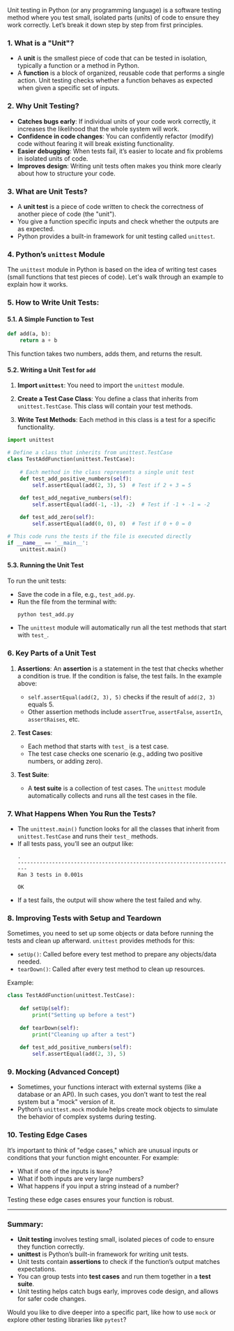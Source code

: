 Unit testing in Python (or any programming language) is a software testing method where you test small, isolated parts (units) of code to ensure they work correctly. Let’s break it down step by step from first principles.

### 1. **What is a "Unit"?**
- A **unit** is the smallest piece of code that can be tested in isolation, typically a function or a method in Python.
- A **function** is a block of organized, reusable code that performs a single action. Unit testing checks whether a function behaves as expected when given a specific set of inputs.

### 2. **Why Unit Testing?**
- **Catches bugs early**: If individual units of your code work correctly, it increases the likelihood that the whole system will work.
- **Confidence in code changes**: You can confidently refactor (modify) code without fearing it will break existing functionality.
- **Easier debugging**: When tests fail, it’s easier to locate and fix problems in isolated units of code.
- **Improves design**: Writing unit tests often makes you think more clearly about how to structure your code.

### 3. **What are Unit Tests?**
- A **unit test** is a piece of code written to check the correctness of another piece of code (the "unit").
- You give a function specific inputs and check whether the outputs are as expected.
- Python provides a built-in framework for unit testing called `unittest`.

### 4. **Python’s `unittest` Module**
The `unittest` module in Python is based on the idea of writing test cases (small functions that test pieces of code). Let's walk through an example to explain how it works.

### 5. **How to Write Unit Tests:**

#### 5.1. A Simple Function to Test
```python
def add(a, b):
    return a + b
```
This function takes two numbers, adds them, and returns the result.

#### 5.2. Writing a Unit Test for `add`

1. **Import `unittest`**: 
   You need to import the `unittest` module.

2. **Create a Test Case Class**: 
   You define a class that inherits from `unittest.TestCase`. This class will contain your test methods.

3. **Write Test Methods**: 
   Each method in this class is a test for a specific functionality.

```python
import unittest

# Define a class that inherits from unittest.TestCase
class TestAddFunction(unittest.TestCase):
    
    # Each method in the class represents a single unit test
    def test_add_positive_numbers(self):
        self.assertEqual(add(2, 3), 5)  # Test if 2 + 3 = 5
    
    def test_add_negative_numbers(self):
        self.assertEqual(add(-1, -1), -2)  # Test if -1 + -1 = -2

    def test_add_zero(self):
        self.assertEqual(add(0, 0), 0)  # Test if 0 + 0 = 0

# This code runs the tests if the file is executed directly
if __name__ == '__main__':
    unittest.main()
```

#### 5.3. Running the Unit Test
To run the unit tests:
- Save the code in a file, e.g., `test_add.py`.
- Run the file from the terminal with:
  ```bash
  python test_add.py
  ```
- The `unittest` module will automatically run all the test methods that start with `test_`.

### 6. **Key Parts of a Unit Test**

1. **Assertions**: 
   An **assertion** is a statement in the test that checks whether a condition is true. If the condition is false, the test fails. In the example above:
   - `self.assertEqual(add(2, 3), 5)` checks if the result of `add(2, 3)` equals 5.
   - Other assertion methods include `assertTrue`, `assertFalse`, `assertIn`, `assertRaises`, etc.

2. **Test Cases**:
   - Each method that starts with `test_` is a test case.
   - The test case checks one scenario (e.g., adding two positive numbers, or adding zero).

3. **Test Suite**:
   - A **test suite** is a collection of test cases. The `unittest` module automatically collects and runs all the test cases in the file.

### 7. **What Happens When You Run the Tests?**
- The `unittest.main()` function looks for all the classes that inherit from `unittest.TestCase` and runs their `test_` methods.
- If all tests pass, you’ll see an output like:
  ```
  .
  ----------------------------------------------------------------------
  Ran 3 tests in 0.001s

  OK
  ```
- If a test fails, the output will show where the test failed and why.

### 8. **Improving Tests with Setup and Teardown**

Sometimes, you need to set up some objects or data before running the tests and clean up afterward. `unittest` provides methods for this:

- `setUp()`: Called before every test method to prepare any objects/data needed.
- `tearDown()`: Called after every test method to clean up resources.

Example:
```python
class TestAddFunction(unittest.TestCase):
    
    def setUp(self):
        print("Setting up before a test")
    
    def tearDown(self):
        print("Cleaning up after a test")
    
    def test_add_positive_numbers(self):
        self.assertEqual(add(2, 3), 5)
```

### 9. **Mocking (Advanced Concept)**
- Sometimes, your functions interact with external systems (like a database or an API). In such cases, you don’t want to test the real system but a "mock" version of it.
- Python’s `unittest.mock` module helps create mock objects to simulate the behavior of complex systems during testing.

### 10. **Testing Edge Cases**
It’s important to think of "edge cases," which are unusual inputs or conditions that your function might encounter. For example:
- What if one of the inputs is `None`?
- What if both inputs are very large numbers?
- What happens if you input a string instead of a number?

Testing these edge cases ensures your function is robust.

---

### Summary:
- **Unit testing** involves testing small, isolated pieces of code to ensure they function correctly.
- **unittest** is Python’s built-in framework for writing unit tests.
- Unit tests contain **assertions** to check if the function’s output matches expectations.
- You can group tests into **test cases** and run them together in a **test suite**.
- Unit testing helps catch bugs early, improves code design, and allows for safer code changes.

Would you like to dive deeper into a specific part, like how to use `mock` or explore other testing libraries like `pytest`?